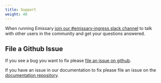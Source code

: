 ```yaml
---
title: Support
weight: 40
---
```


When running Emissary [join our #emissary-ingress slack channel](http://slack.cncf.io/) to talk with other users in the community and get your questions answered.

## File a Github Issue

If you see a bug you want to fix please [file an issue on github](https://github.com/emissary-ingress/emissary/issues/new).

If you have an issue in our documentation to fix please file an issue on the [documentation repository](https://github.com/emissary-ingress/emissary-ingress.dev/issues/new).
